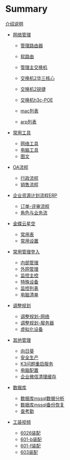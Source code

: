 <!--



```
cd /d D:\jack\云文档\
mdbook serve -n 0.0.0.0 -p 3000
```

mdbook build ./          #//发布一本书



npx wrangler pages publish book



--->

# Summary
[介绍说明](./readme.md)


- [网络管理]()
    - [管理路由器](./网络/管理路由器.md)
    - [软路由](网络/软路由.md)
    - [管理主交换机](./网络/管理主交换机.md)
    - [交换机2华三核心](./网络/交换机2华三核心.md)
    
    
    - [交换机2锐捷](./网络/交换机2锐捷.md)
    - [交换机h3c-POE](./网络/交换机2华三poe.md)
    - [mac列表](./网络/mac列表.md)
    - [arp列表](./网络/arp列表.md)

- [常用工具]()
    - [网络工具](./网络工具.md)
    - [电脑工具](./电脑工具.md)
    - [图文](./其他管理/uml图支持.md)
- [OA流程]()
   - [行政流程](./oa流程/行政流程.md)
   - [销售流程](./oa流程/销售流程.md)
- [企业资源计划流程ERP]()
   - [订单-评审流程](./erp/订单-评审流程流程梳理.md)
   - [角色与业务流](./erp/角色与业务流.md)
- [金蝶云星空]()
   - [常用表](./金蝶云操作/表结构.md)
   - [常用设置](./金蝶云操作/常用管理设置.md)
- [常用管理登入]()
   - [内部管理](./管理内部.md)
   - [外网管理](./管理外网.md)
   - [监控主控](./网络/监控主控.md)
   - [特殊设备](./特殊设备.md)
   - [监控列表](./网络/监控设备列表.md)
   - [电脑清单](./管理内部2电脑清单.md)
- [调整规划]()
   - [调整规划-网络](./调整规划-网络.md)
   - [调整规划-服务器](./调整规划-服务器.md)
   - [虚拟化设备](./服务器/虚拟化设备.md)


- [其他管理]()
   - [向日葵](./其他管理/向日葵.md)
   - [安全生产](./其他管理/安全生产app.md)
   - [K3问题重启服务](./服务器/k3问题正在调用中间层层处理.md)
   - [电脑配置](./其他管理/电脑配置.md)  
   - [企业微信清理缓存](./其他管理/企业微信清理缓存.md)
- [数据库]()
   - [数据库mssql数据分析](./服务器/ms数据库数据维护.md)
   - [数据库mssql备份恢复](./服务器/ms数据库维护.md)
   - [查考勤](./服务器/补充数据.md)
   
- [工装视频]()
  
   - [6026装配](./视频/6026装配.md)
   - [601-b装配](./视频/601-b装配.md)
   - [601-f装配](./视频/601-f装配.md)
   - [603装配](./视频/603装配.md)
   
   




